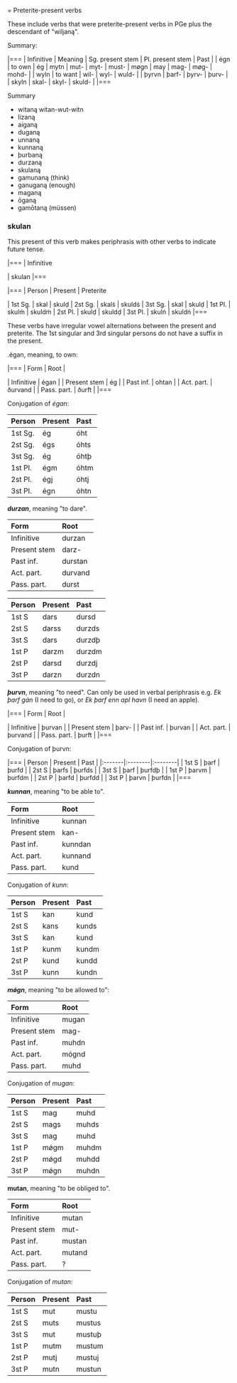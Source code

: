 = Preterite-present verbs

These include verbs that were preterite-present verbs in PGe plus the descendant of "wiljaną".

Summary:

|===
| Infinitive | Meaning | Sg. present stem | Pl. present stem | Past |
| égn | to own | ég
| mytn | mut- | myt- | must-
| møgn | may | mag- | møg- | mohd- |
| wyln | to want | wil- | wyl- | wuld- |
| þyrvn | þarf- | þyrv- | þurv- |
| skyln | skal- | skyl- | skuld- |
|===

Summary

- witaną witan-wut-witn
- lizaną
- aiganą
- duganą
- unnaną
- kunnaną
- þurbaną
- durzaną
- skulaną
- gamunaną (think)
- ganuganą (enough)
- maganą
- ōganą
- gamōtaną (müssen)

### skulan

This present of this verb makes periphrasis with other verbs to indicate future tense.

|===
| Infinitive

| skulan
|===

|===
| Person | Present | Preterite

| 1st Sg.  | skal    | skulḍ
| 2st Sg.  | skalṡ   | skuldṡ
| 3st Sg.  | skal    | skulḍ
| 1st Pl.  | skulṁ   | skuldṁ
| 2st Pl.  | skulḍ   | skuldḍ
| 3st Pl.  | skulṅ   | skuldṅ
|===

These verbs have irregular vowel alternations between the present and preterite. The 1st singular and 3rd singular persons do not have a suffix in the present.

.égan, meaning, to own:

|===
| Form         | Root    |

| Infinitive   | égan    |
| Present stem | ég      |
| Past inf.    | ohtan  |
| Act. part.   | ðurvand |
| Pass. part.  | ðurft   |
|===

Conjugation of _égan_:

| Person | Present | Past |
|:-------|:--------|:-----|
| 1st Sg. | ég      | óht  |
| 2st Sg. | égs     | óhts |
| 3st Sg. | ég      | óhtþ |
| 1st Pl. | égm     | óhtm |
| 2st Pl. | égj     | óhtj |
| 3st Pl. | égn     | óhtn |

*__durzan__*, meaning "to dare".

| Form         | Root    |
|:-------------|:--------|
| Infinitive   | durzan  |
| Present stem | darz-   |
| Past inf.    | durstan |
| Act. part.   | durvand |
| Pass. part.  | durst   |

| Person | Present | Past    |
|:-------|:--------|:--------|
| 1st S  | dars    | dursd  |
| 2st S  | darss   | durzds |
| 3st S  | dars    | durzdþ |
| 1st P  | darzm   | durzdm |
| 2st P  | darsd   | durzdj |
| 3st P  | darzn   | durzdn |

*__þurvn__*, meaning "to need". Can only be used in verbal periphrasis e.g. _Ek þarf gán_ (I need to go), or _Ek þarf enn apl havn_ (I need an apple).

|===
| Form         | Root    |

| Infinitive   | þurvan  |
| Present stem | þarv-   |
| Past inf.    | þurvan  |
| Act. part.   | þurvand |
| Pass. part.  | þurft   |
|===

Conjugation of þurvn:

|===
| Person | Present | Past    |
|:-------|:--------|:--------|
| 1st S  | þarf    | þurfd  |
| 2st S  | þarfs   | þurfds |
| 3st S  | þarf    | þurfdþ |
| 1st P  | þarvm   | þurfdm |
| 2st P  | þarfd   | þurfdd |
| 3st P  | þarvn   | þurfdn |
|===

*__kunnan__*, meaning "to be able to".

| Form         | Root    |
|:-------------|:--------|
| Infinitive   | kunnan  |
| Present stem | kan-    |
| Past inf.    | kunndan |
| Act. part.   | kunnand |
| Pass. part.  | kund    |

Conjugation of _kunn_:

| Person | Present | Past  |
|:-------|:--------|:------|
| 1st S  | kan     | kund   |
| 2st S  | kans    | kunds |
| 3st S  | kan     | kund   |
| 1st P  | kunm    | kundm |
| 2st P  | kund    | kundd |
| 3st P  | kunn    | kundn |

*__mǿgn__*, meaning "to be allowed to":

| Form         | Root   |
|:-------------|:-------|
| Infinitive   | mugan  |
| Present stem | mag-   |
| Past inf.    | muhdn |
| Act. part.   | mógnd |
| Pass. part.  | muhd   |

Conjugation of _mugan_:

| Person | Present | Past   |
|:-------|:--------|:-------|
| 1st S  | mag     | muhd  |
| 2st S  | mags    | muhds |
| 3st S  | mag     | muhd |
| 1st P  | mǿgm    | muhdm |
| 2st P  | mǿgd    | muhdd |
| 3st P  | mǿgn    | muhdn |

**mutan**, meaning "to be obliged to".

| Form         | Root   |
|:-------------|:-------|
| Infinitive   | mutan  |
| Present stem | mut-   |
| Past inf.    | mustan |
| Act. part.   | mutand |
| Pass. part.  | ?      |

Conjugation of _mutan_:

| Person | Present | Past   |
|:-------|:--------|:-------|
| 1st S  | mut     | mustu  |
| 2st S  | muts    | mustus |
| 3st S  | mut     | mustuþ |
| 1st P  | mutm    | mustum |
| 2st P  | mutj    | mustuj |
| 3st P  | mutn    | mustun |

